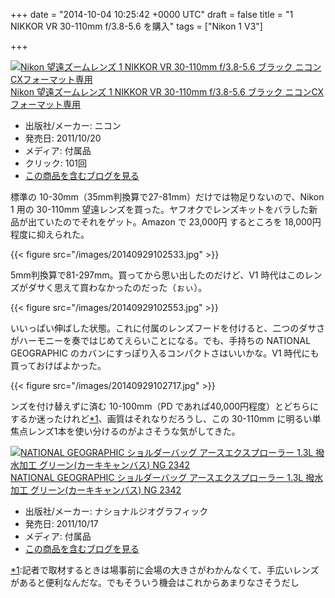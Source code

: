 
+++
date = "2014-10-04 10:25:42 +0000 UTC"
draft = false
title = "1 NIKKOR VR 30-110mm f/3.8-5.6 を購入"
tags = ["Nikon 1 V3"]

+++
<div class="hatena-asin-detail"><a href="http://www.amazon.co.jp/exec/obidos/ASIN/B005OD1CH8/bestylesnet-22/"><img src="http://ecx.images-amazon.com/images/I/31HPV5t51KL._SL160_.jpg" class="hatena-asin-detail-image" alt="Nikon 望遠ズームレンズ 1 NIKKOR VR 30-110mm f/3.8-5.6 ブラック ニコンCXフォーマット専用" title="Nikon 望遠ズームレンズ 1 NIKKOR VR 30-110mm f/3.8-5.6 ブラック ニコンCXフォーマット専用"/></a><div class="hatena-asin-detail-info"><a href="http://www.amazon.co.jp/exec/obidos/ASIN/B005OD1CH8/bestylesnet-22/">Nikon 望遠ズームレンズ 1 NIKKOR VR 30-110mm f/3.8-5.6 ブラック ニコンCXフォーマット専用</a><ul><li><span class="hatena-asin-detail-label">出版社/メーカー:</span> ニコン</li><li><span class="hatena-asin-detail-label">発売日:</span> 2011/10/20</li><li><span class="hatena-asin-detail-label">メディア:</span> 付属品</li><li> <span class="hatena-asin-detail-label">クリック</span>: 101回</li><li><a href="http://d.hatena.ne.jp/asin/B005OD1CH8/bestylesnet-22" target="_blank">この商品を含むブログを見る</a></li></ul></div><div class="hatena-asin-detail-foot"></div></div>標準の 10-30mm（35mm判換算で27-81mm）だけでは物足りないので、Nikon 1 用の 30-110mm 望遠レンズを買った。ヤフオクでレンズキットをバラした新品が出ていたのでそれをゲット。Amazon で 23,000円 するところを 18,000円 程度に抑えられた。

{{< figure src="/images/20140929102533.jpg"  >}}

5mm判換算で81-297mm。買ってから思い出したのだけど、V1 時代はこのレンズがダサく思えて買わなかったのだった（ぉぃ）。

{{< figure src="/images/20140929102553.jpg"  >}}

いいっぱい伸ばした状態。これに付属のレンズフードを付けると、二つのダサさがハーモニーを奏ではじめてえらいことになる。でも、手持ちの NATIONAL GEOGRAPHIC のカバンにすっぽり入るコンパクトさはいいかな。V1 時代にも買っておけばよかった。

{{< figure src="/images/20140929102717.jpg"  >}}

ンズを付け替えずに済む 10-100mm（PD であれば40,000円程度）とどちらにするか迷ったけれど<a href="#f-75948111" name="fn-75948111" title="記者で取材するときは場事前に会場の大きさがわかんなくて、手広いレンズがあると便利なんだな。でもそういう機会はこれからあまりなさそうだし">*1</a>、画質はそれなりだろうし、この 30-110mm に明るい単焦点レンズ1本を使い分けるのがよさそうな気がしてきた。<div class="hatena-asin-detail"><a href="http://www.amazon.co.jp/exec/obidos/ASIN/B0060FNSLW/bestylesnet-22/"><img src="http://ecx.images-amazon.com/images/I/41Zu7PPUQQL._SL160_.jpg" class="hatena-asin-detail-image" alt="NATIONAL GEOGRAPHIC ショルダーバッグ アースエクスプローラー 1.3L 撥水加工 グリーン(カーキキャンバス) NG 2342" title="NATIONAL GEOGRAPHIC ショルダーバッグ アースエクスプローラー 1.3L 撥水加工 グリーン(カーキキャンバス) NG 2342"/></a><div class="hatena-asin-detail-info"><a href="http://www.amazon.co.jp/exec/obidos/ASIN/B0060FNSLW/bestylesnet-22/">NATIONAL GEOGRAPHIC ショルダーバッグ アースエクスプローラー 1.3L 撥水加工 グリーン(カーキキャンバス) NG 2342</a><ul><li><span class="hatena-asin-detail-label">出版社/メーカー:</span> ナショナルジオグラフィック</li><li><span class="hatena-asin-detail-label">発売日:</span> 2011/10/17</li><li><span class="hatena-asin-detail-label">メディア:</span> 付属品</li><li><a href="http://d.hatena.ne.jp/asin/B0060FNSLW/bestylesnet-22" target="_blank">この商品を含むブログを見る</a></li></ul></div><div class="hatena-asin-detail-foot"></div></div>
<div class="footnote">
<a href="#fn-75948111" name="f-75948111" class="footnote-number">*1</a><span class="footnote-delimiter">:</span><span class="footnote-text">記者で取材するときは場事前に会場の大きさがわかんなくて、手広いレンズがあると便利なんだな。でもそういう機会はこれからあまりなさそうだし</span>
</div>

